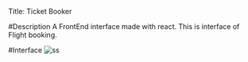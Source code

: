 Title: Ticket Booker

#Description
A FrontEnd interface made with react. This is interface of Flight booking.

#Interface
![ss](https://user-images.githubusercontent.com/100613433/211184505-3f7b886e-f621-4cf5-8e2a-9965ae2c58af.png)
